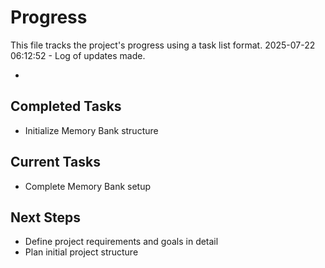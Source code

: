 # Progress

This file tracks the project's progress using a task list format.
2025-07-22 06:12:52 - Log of updates made.

*

## Completed Tasks

* Initialize Memory Bank structure

## Current Tasks

* Complete Memory Bank setup

## Next Steps

* Define project requirements and goals in detail
* Plan initial project structure